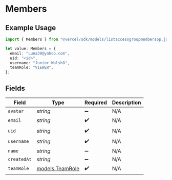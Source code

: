 # Members

## Example Usage

```typescript
import { Members } from "@vercel/sdk/models/listaccessgroupmembersop.js";

let value: Members = {
  email: "Luna38@yahoo.com",
  uid: "<id>",
  username: "Junior.Walsh8",
  teamRole: "VIEWER",
};
```

## Fields

| Field                                    | Type                                     | Required                                 | Description                              |
| ---------------------------------------- | ---------------------------------------- | ---------------------------------------- | ---------------------------------------- |
| `avatar`                                 | *string*                                 | :heavy_minus_sign:                       | N/A                                      |
| `email`                                  | *string*                                 | :heavy_check_mark:                       | N/A                                      |
| `uid`                                    | *string*                                 | :heavy_check_mark:                       | N/A                                      |
| `username`                               | *string*                                 | :heavy_check_mark:                       | N/A                                      |
| `name`                                   | *string*                                 | :heavy_minus_sign:                       | N/A                                      |
| `createdAt`                              | *string*                                 | :heavy_minus_sign:                       | N/A                                      |
| `teamRole`                               | [models.TeamRole](../models/teamrole.md) | :heavy_check_mark:                       | N/A                                      |